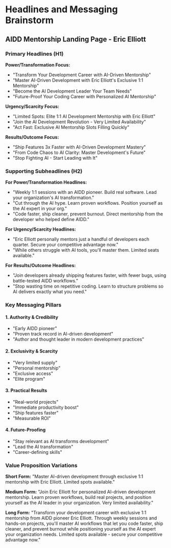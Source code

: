 # Headlines and Messaging Brainstorm
## AIDD Mentorship Landing Page - Eric Elliott

### Primary Headlines (H1)

**Power/Transformation Focus:**
- "Transform Your Development Career with AI-Driven Mentorship"
- "Master AI-Driven Development with Eric Elliott's Exclusive 1:1 Mentorship"
- "Become the AI Development Leader Your Team Needs"
- "Future-Proof Your Coding Career with Personalized AI Mentorship"

**Urgency/Scarcity Focus:**
- "Limited Spots: Elite 1:1 AI Development Mentorship with Eric Elliott"
- "Join the AI Development Revolution - Very Limited Availability"
- "Act Fast: Exclusive AI Mentorship Slots Filling Quickly"

**Results/Outcome Focus:**
- "Ship Features 3x Faster with AI-Driven Development Mastery"
- "From Code Chaos to AI Clarity: Master Development's Future"
- "Stop Fighting AI - Start Leading with It"

### Supporting Subheadlines (H2)

**For Power/Transformation Headlines:**
- "Weekly 1:1 sessions with an AIDD pioneer. Build real software. Lead your organization's AI transformation."
- "Cut through the AI hype. Learn proven workflows. Position yourself as the AI expert in your org."
- "Code faster, ship cleaner, prevent burnout. Direct mentorship from the developer who helped define AIDD."

**For Urgency/Scarcity Headlines:**
- "Eric Elliott personally mentors just a handful of developers each quarter. Secure your competitive advantage now."
- "While others struggle with AI tools, you'll master them. Limited seats available."

**For Results/Outcome Headlines:**
- "Join developers already shipping features faster, with fewer bugs, using battle-tested AIDD workflows."
- "Stop wasting time on repetitive coding. Learn to structure problems so AI delivers exactly what you need."

### Key Messaging Pillars

#### 1. Authority & Credibility
- "Early AIDD pioneer" 
- "Proven track record in AI-driven development"
- "Author and thought leader in modern development practices"

#### 2. Exclusivity & Scarcity
- "Very limited supply"
- "Personal mentorship" 
- "Exclusive access"
- "Elite program"

#### 3. Practical Results
- "Real-world projects"
- "Immediate productivity boost"
- "Ship features faster"
- "Measurable ROI"

#### 4. Future-Proofing
- "Stay relevant as AI transforms development"
- "Lead the AI transformation"
- "Career-defining skills"

### Value Proposition Variations

**Short Form:**
"Master AI-driven development through exclusive 1:1 mentorship with Eric Elliott. Limited spots available."

**Medium Form:**
"Join Eric Elliott for personalized AI-driven development mentorship. Learn proven workflows, build real projects, and position yourself as the AI leader in your organization. Very limited availability."

**Long Form:**
"Transform your development career with exclusive 1:1 mentorship from AIDD pioneer Eric Elliott. Through weekly sessions and hands-on projects, you'll master AI workflows that let you code faster, ship cleaner, and prevent burnout while positioning yourself as the AI expert your organization needs. Limited spots available - secure your competitive advantage now."